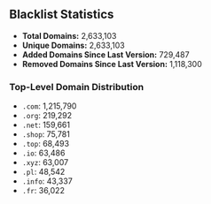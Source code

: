## Blacklist Statistics

- **Total Domains:** 2,633,103
- **Unique Domains:** 2,633,103
- **Added Domains Since Last Version:** 729,487
- **Removed Domains Since Last Version:** 1,118,300

### Top-Level Domain Distribution

-  `.com`: 1,215,790
-  `.org`: 219,292
-  `.net`: 159,661
-  `.shop`: 75,781
-  `.top`: 68,493
-  `.io`: 63,486
-  `.xyz`: 63,007
-  `.pl`: 48,542
-  `.info`: 43,337
-  `.fr`: 36,022
